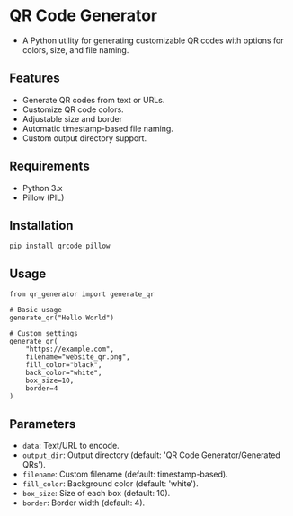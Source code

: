 # QR Code Generator
- A Python utility for generating customizable QR codes with options for colors, size, and file naming.
## Features
- Generate QR codes from text or URLs.
- Customize QR code colors.
- Adjustable size and border
- Automatic timestamp-based file naming.
- Custom output directory support.
## Requirements
- Python 3.x
- Pillow (PIL)
## Installation
```pip install qrcode pillow```
## Usage
```
from qr_generator import generate_qr

# Basic usage
generate_qr("Hello World")

# Custom settings
generate_qr(
    "https://example.com",
    filename="website_qr.png",
    fill_color="black",
    back_color="white",
    box_size=10,
    border=4
)
```
## Parameters
- ```data```: Text/URL to encode.
- ```output_dir```: Output directory (default: 'QR Code Generator/Generated QRs').
- ```filename```: Custom filename (default: timestamp-based).
- ```fill_color```: Background color (default: 'white').
- ```box_size```:  Size of each box (default: 10).
- ```border```: Border width (default: 4).

